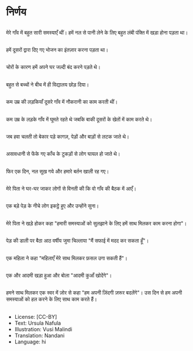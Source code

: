 # निर्णय

##
मेरे गाँव में बहुत सारी समस्याएँ थीं। हमें नल से पानी लेने के लिए बहुत लंबी पंक्ति में खड़ा होना पड़ता था।

##
हमें दूसरों द्वारा दिए गए भोजन का इंतज़ार करना पड़ता था।

##
चोरों के कारण हमें अपने घर जल्दी बंद करने पड़ते थे।

##
बहुत से बच्चों ने बीच में ही विद्यालय छोड़ दिया।

##
कम उम्र की लड़कियाँ दूसरे गाँव में नौकरानी का काम करती थीं।

##
कम उम्र के लड़के गाँव में घूमते रहते थे जबकि बाकी दूसरों के खेतों में काम करते थे।

##
जब हवा चलती तो बेकार पड़े कागज़, पेड़ों और बाड़ों से लटक जाते थे।

##
असावधानी से फेंके गए काँच के टुकड़ों से लोग घायल हो जाते थे।

##
फिर एक दिन, नल सूख गये और हमारे बर्तन खाली रह गए।

##
मेरे पिता ने घर-घर जाकर लोगों से विनती की कि वो गाँव की बैठक में आएँ।

##
एक बड़े पेड़ के नीचे लोग इकट्ठे हुए और उन्होंने सुना।

##
मेरे पिता ने खड़े होकर कहा "हमारी समस्याओं को सुलझाने के लिए हमें साथ मिलकर काम करना होगा"।

##
पेड़ की डाली पर बैठा आठ वर्षीय जुमा चिल्लाया "मैं सफाई में मदद कर सकता हूँ"।

##

एक महिला ने कहा "महिलाएँ मेरे साथ मिलकर फ़सल उगा सकती हैं"।

##
एक और आदमी खड़ा हुआ और बोला "आदमी कुआँ खोदेंगे"।

##
हमने साथ मिलकर एक स्वर में ज़ोर से कहा "हम अपनी ज़िंदगी ज़रूर बदलेंगे"। उस दिन से हम अपनी समस्याओं को हल करने के लिए साथ काम करते हैं।

##
* License: [CC-BY]
* Text: Ursula Nafula
* Illustration: Vusi Malindi
* Translation: Nandani
* Language: hi
